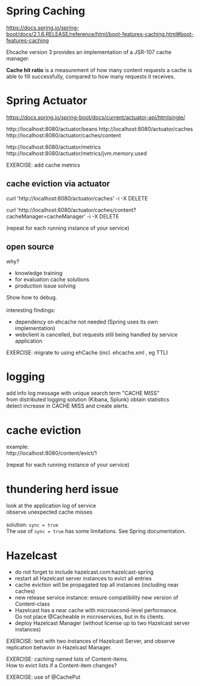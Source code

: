 
# Spring Caching
https://docs.spring.io/spring-boot/docs/2.1.6.RELEASE/reference/html/boot-features-caching.html#boot-features-caching

Ehcache version 3 provides an implementation of a JSR-107 cache manager.

**Cache hit ratio** is a measurement of how many content requests a cache is able to fill successfully, 
compared to how many requests it receives.

# Spring Actuator

https://docs.spring.io/spring-boot/docs/current/actuator-api/htmlsingle/

http://localhost:8080/actuator/beans
http://localhost:8080/actuator/caches
http://localhost:8080/actuator/caches/content

http://localhost:8080/actuator/metrics
http://localhost:8080/actuator/metrics/jvm.memory.used

EXERCISE: add cache metrics

## cache eviction via actuator
curl 'http://localhost:8080/actuator/caches' -i -X DELETE

curl 'http://localhost:8080/actuator/caches/content?cacheManager=cacheManager' -i -X DELETE

(repeat for each running instance of your service)

## open source
why?
- knowledge training
- for evaluation cache solutions
- production issue solving

Show how to debug.\
\
interesting findings:
- dependency on ehcache not needed (Spring uses its own implementation)
- webclient is cancelled, but requests still being handled by service application

EXERCISE: migrate to using ehCache (incl. ehcache.xml , eg TTL)

# logging
add info log message with unique search term "CACHE MISS"\
from distributed logging solution (Kibana, Splunk) obtain statistics\
detect increase in CACHE MISS and create alerts.

# cache eviction

example:\
http://localhost:8080/content/evict/1

(repeat for each running instance of your service)

# thundering herd issue
look at the application log of service\
observe unexpected cache misses\
\
solution: `sync = true`
\
The use of `sync = true` has some limitations. See Spring documentation.

# Hazelcast

- do not forget to include hazelcast.com:hazelcast-spring
- restart all Hazelcast server instances to evict all entries
- cache eviction will be propagated top all instances (including near caches)
- new release service instance: ensure compatibility new version of Content-class
- Hazelcast has a near cache with microsecond-level performance.\
Do not place @Cacheable in microservices, but in its clients.
- deploy Hazelcast Manager (without license up to two Hazelcast server instances)

EXERCISE: test with two instances of Hazelcast Server, and observe\
replication behavior in Hazelcast Manager.

EXERCISE: caching named lists of Content-items.\
How to evict lists if a Content-item changes?

EXERCISE: use of @CachePut

